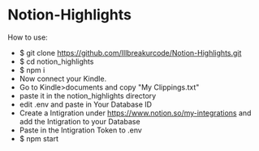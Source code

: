 # Notion-Highlights
How to use:

- $ git clone https://github.com/Illbreakurcode/Notion-Highlights.git
- $ cd notion_highlights
- $ npm i
- Now connect your Kindle.
- Go to Kindle>documents and copy "My Clippings.txt"
- paste it in the notion_highlights directory
- edit .env and paste in Your Database ID
- Create a Intigration under https://www.notion.so/my-integrations and add the Intigration to your Database
- Paste in the Intigration Token to .env
- $ npm start
